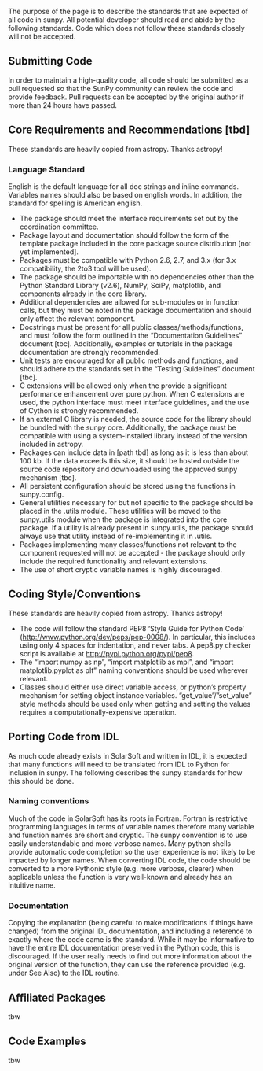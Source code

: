 The purpose of the page is to describe the standards that are expected of all code in sunpy. All potential developer should read and abide by the following standards. Code which does not follow these standards closely will not be accepted.

## Submitting Code
In order to maintain a high-quality code, all code should be submitted as a pull requested so that the SunPy community can review the code and provide feedback. Pull requests can be accepted by the original author if more than 24 hours have passed.

## Core Requirements and Recommendations [tbd]
These standards are heavily copied from astropy. Thanks astropy!

###  Language Standard
English is the default language for all doc strings and inline commands. Variables names should also be based on english words. In addition, the standard for spelling is American english.

* The package should meet the interface requirements set out by the coordination committee.
* Package layout and documentation should follow the form of the template package included in the core package source distribution [not yet implemented].
* Packages must be compatible with Python 2.6, 2.7, and 3.x (for 3.x compatibility, the 2to3 tool will be used).
* The package should be importable with no dependencies other than the Python Standard Library (v2.6), NumPy, SciPy, matplotlib, and components already in the core library.
* Additional dependencies are allowed for sub-modules or in function calls, but they must be noted in the package documentation and should only affect the relevant component.
* Docstrings must be present for all public classes/methods/functions, and must follow the form outlined in the “Documentation Guidelines” document [tbc]. Additionally, examples or tutorials in the package documentation are strongly recommended.
* Unit tests are encouraged for all public methods and functions, and should adhere to the standards set in the “Testing Guidelines” document [tbc].
* C extensions will be allowed only when the provide a significant performance enhancement over pure python. When C extensions are used, the python interface must meet interface guidelines, and the use of Cython is strongly recommended.
* If an external C library is needed, the source code for the library should be bundled with the sunpy core. Additionally, the package must be compatible with using a system-installed library instead of the version included in astropy.
* Packages can include data in [path tbd] as long as it is less than about 100 kb. If the data exceeds this size, it should be hosted outside the source code repository and downloaded using the approved sunpy mechanism [tbc].
* All persistent configuration should be stored using the functions in sunpy.config.
* General utilities necessary for but not specific to the package should be placed in the <packagename>.utils module. These utilities will be moved to the sunpy.utils module when the package is integrated into the core package. If a utility is already present in sunpy.utils, the package should always use that utility instead of re-implementing it in <packagename>.utils.
* Packages implementing many classes/functions not relevant to the component requested will not be accepted - the package should only include the required functionality and relevant extensions.
* The use of short cryptic variable names is highly discouraged.

## Coding Style/Conventions
These standards are heavily copied from astropy. Thanks astropy!

* The code will follow the standard PEP8 ‘Style Guide for Python Code’ (http://www.python.org/dev/peps/pep-0008/). In particular, this includes using only 4 spaces for indentation, and never tabs. A pep8.py checker script is available at http://pypi.python.org/pypi/pep8.
* The “import numpy as np”, “import matplotlib as mpl”, and “import matplotlib.pyplot as plt” naming conventions should be used wherever relevant. 
* Classes should either use direct variable access, or python’s property mechanism for setting object instance variables. “get_value”/”set_value” style methods should be used only when getting and setting the values requires a computationally-expensive operation.

## Porting Code from IDL
As much code already exists in SolarSoft and written in IDL, it is expected that many functions will need to be translated from IDL to Python for inclusion in sunpy. The following describes the sunpy standards for how this should be done.

### Naming conventions
Much of the code in SolarSoft has its roots in Fortran. Fortran is restrictive programming languages in terms of variable names therefore many variable and function names are short and cryptic. The sunpy convention is to use easily understandable and more verbose names. Many python shells provide automatic code completion so the user experience is not likely to be impacted by longer names. When converting IDL code, the code should be converted to a more Pythonic style (e.g. more verbose, clearer) when applicable unless the function is very well-known and already has an intuitive name.

### Documentation
Copying the explanation (being careful to make modifications if things have changed) from the original IDL documentation, and including a reference to exactly where the code came is the standard. While it may be informative to have the entire IDL documentation preserved in the Python code, this is discouraged. If the user really needs to find out more information about the original version of the function, they can use the reference provided (e.g. under See Also) to the IDL routine.

## Affiliated Packages
tbw

## Code Examples
tbw